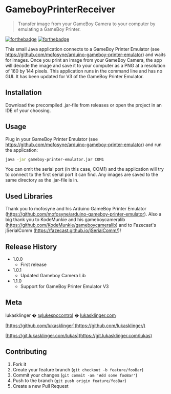 # GameboyPrinterReceiver

> Transfer image from your GameBoy Camera to your computer by emulating a GameBoy Printer.

[![forthebadge](https://forthebadge.com/images/badges/built-with-grammas-recipe.svg)](https://forthebadge.com)
[![forthebadge](https://forthebadge.com/images/badges/contains-technical-debt.svg)](https://forthebadge.com)

This small Java application connects to a GameBoy Printer Emulator (see https://github.com/mofosyne/arduino-gameboy-printer-emulator) and waits for images. Once you print an image from your GameBoy Camera, the app will decode the image and save it to your computer as a PNG at a resolution of 160 by 144 pixels. This application runs in the command line and has no GUI.
It has been updated for V3 of the GameBoy Printer Emulator.

## Installation

Download the precompiled .jar-file from releases or open the project in an IDE of your choosing.

## Usage

Plug in your GameBoy Printer Emulator (see https://github.com/mofosyne/arduino-gameboy-printer-emulator) and run the application:

```bash
java -jar gameboy-printer-emulator.jar COM1
```

You can omit the serial port (in this case, COM1) and the application will try to connect to the first serial port it can find. Any images are saved to the same directory as the .jar-file is in.

## Used Libraries

Thank you to mofosyne and his Arduino GameBoy Printer Emulator (https://github.com/mofosyne/arduino-gameboy-printer-emulator). Also a big thank you to KodeMunkie and his gameboycameralib (https://github.com/KodeMunkie/gameboycameralib) and to Fazecast's jSerialComm (https://fazecast.github.io/jSerialComm/)!

## Release History

* 1.0.0
    * First release
* 1.0.1
     * Updated Gameboy Camera Lib
* 1.1.0
     * Support for GameBoy Printer Emulator V3

## Meta

lukasklinger � [@lukespccontrol](https://twitter.com/lukespccontrol) � [lukasklinger.com](https://lukasklinger.com)

[https://github.com/lukasklinger](https://github.com/lukasklinger/)

[https://git.lukasklinger.com/lukas](https://git.lukasklinger.com/lukas)

## Contributing

1. Fork it
2. Create your feature branch (`git checkout -b feature/fooBar`)
3. Commit your changes (`git commit -am 'Add some fooBar'`)
4. Push to the branch (`git push origin feature/fooBar`)
5. Create a new Pull Request
